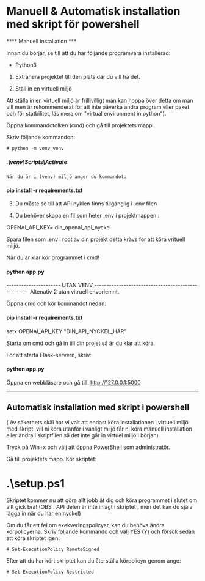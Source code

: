 # Manuell & Automatisk installation med skript för powershell

**** Manuell installation ***

Innan du börjar, se till att du har följande programvara installerad:

-  Python3 

1. Extrahera projektet till den plats där du vill ha det.

2. Ställ in en virtuell miljö

Att ställa in en virtuell miljö är frillivilligt man kan hoppa över detta om man vill men är rekommenderat
för att inte påverka andra program eller paket och för statbilitet, läs mera om "virtual environment in python").

Öppna kommandotolken (cmd) och gå till projektets mapp .


Skriv följande kommandon:
    
    # python -m venv venv

   ##### .\venv\Scripts\Activate
	
	När du är i (venv) miljö anger du kommandot: 
	
   #### pip install -r requirements.txt

3. Du måste se till att API nyklen finns tillgänglig  i .env filen 

  1. Du behöver skapa en fil som heter .env i projektmappen :
  
  OPENAI_API_KEY= din_openai_api_nyckel

Spara filen som .env i root av din projekt detta krävs för att köra vrituell miljö.

När du är klar kör programmet i cmd!

 ####  python app.py

---------------------- UTAN VENV ---------------------------------------------------
Altenativ 2 utan vitruell envoriemnt. 
 
Öppna cmd och kör kommandot nedan:

#### pip install -r requirements.txt
 
setx OPENAI_API_KEY "DIN_API_NYCKEL_HÄR"

Starta om cmd och gå in till din projet så är du klar att köra.

För att starta Flask-servern, skriv:

#### python app.py

Öppna en webbläsare och gå till: http://127.0.0.1:5000

------------------------------------------------------------------------------------------

## Automatisk installation med skript i powershell

( Av säkerhets skäl har vi valt att endast köra installationen i virtuell miljö med skript. 
vill ni köra utanför i vanligt miljö får ni köra manuell installation eller ändra i skriptfilen så det inte går in virtuel miljö i början)

Tryck på Win+x och välj att öppna PowerShell som administratör.

Gå till projektets mapp.
Kör skriptet:
   # .\setup.ps1

Skriptet kommer nu att göra allt jobb åt dig och köra programmet i slutet om allt gick bra!
(OBS . API delen är inte inlagt i skriptet , men det kan du själv lägga in när du har en nyckel)

Om du får ett fel om exekveringspolicyer, kan du behöva ändra körpolicyerna.
Skriv följande kommando och välj YES (Y) och försök sedan att köra skriptet igen:

    # Set-ExecutionPolicy RemoteSigned

Efter att du har kört skriptet kan du återställa körpolicyn genom ange:

    # Set-ExecutionPolicy Restricted
